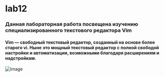 # lab12
### Данная лабораторная работа посвещена изучению специализированного текстового редактора Vim
#### Vim — свободный текстовый редактор, созданный на основе более старого vi. Ныне это мощный текстовый редактор с полной свободой настройки и автоматизации, возможными благодаря расширениям и надстройкам. 
![image](https://github.com/Frodelian/lab12/assets/91691109/3762d819-9a0b-4311-8150-901a95bb2520)
